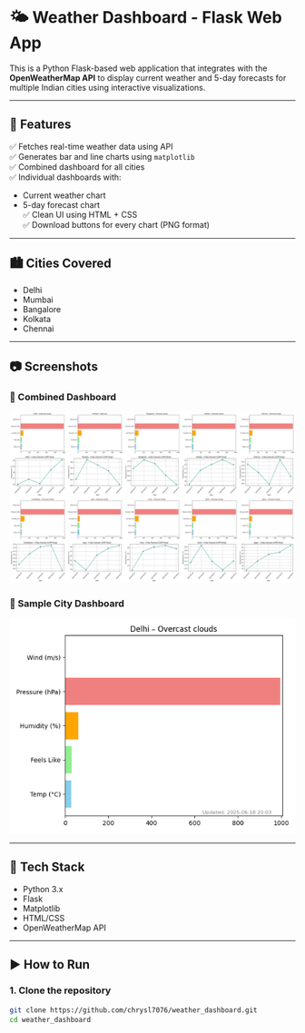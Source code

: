 # 🌤️ Weather Dashboard - Flask Web App

This is a Python Flask-based web application that integrates with the **OpenWeatherMap API** to display current weather and 5-day forecasts for multiple Indian cities using interactive visualizations.

---

## 📌 Features

✅ Fetches real-time weather data using API  
✅ Generates bar and line charts using `matplotlib`  
✅ Combined dashboard for all cities  
✅ Individual dashboards with:
- Current weather chart
- 5-day forecast chart  
✅ Clean UI using HTML + CSS  
✅ Download buttons for every chart (PNG format)

---

## 🏙️ Cities Covered
- Delhi
- Mumbai
- Bangalore
- Kolkata
- Chennai

---

## 📷 Screenshots

### 🔹 Combined Dashboard
![Combined Dashboard](static/weather_combined_dashboard.png)

### 🔹 Sample City Dashboard
![Delhi Dashboard](static/dashboard_1_Delhi.png)

---

## 🔧 Tech Stack

- Python 3.x  
- Flask  
- Matplotlib  
- HTML/CSS  
- OpenWeatherMap API

---

## ▶️ How to Run

### 1. Clone the repository

```bash
git clone https://github.com/chrysl7076/weather_dashboard.git
cd weather_dashboard

